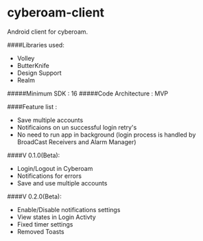 # cyberoam-client
Android client for cyberoam.

####Libraries used:
* Volley
* ButterKnife
* Design Support
* Realm

#####Minimum SDK : 16
#####Code Architecture : MVP

####Feature list :
* Save multiple accounts
* Notificaions on un successful login retry's
* No need to run app in background (login process is handled by BroadCast Receivers and Alarm Manager)


####V 0.1.0(Beta):
* Login/Logout in Cyberoam
* Notifications for errors
* Save and use multiple accounts

####V 0.2.0(Beta):
* Enable/Disable notifications settings
* View states in Login Activty
* Fixed timer settings
* Removed Toasts


